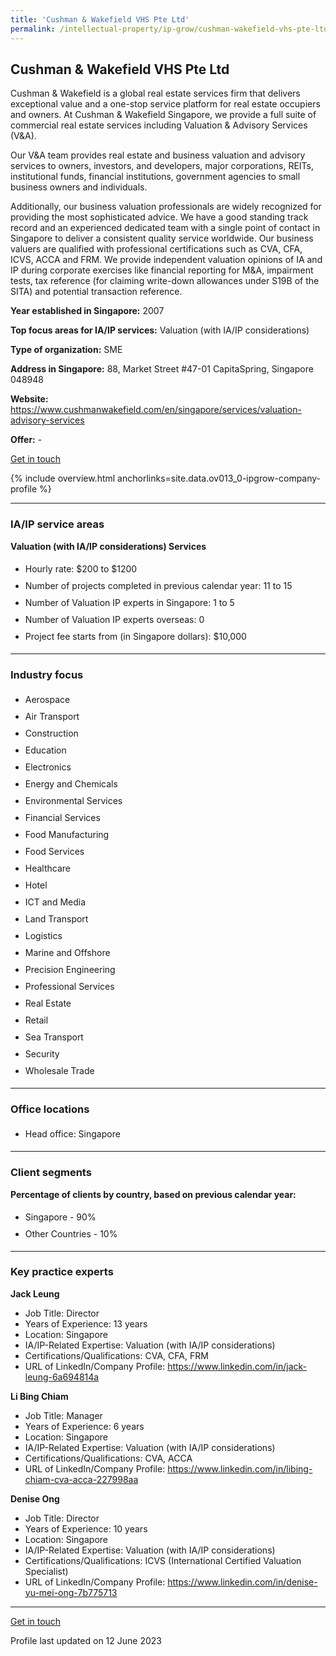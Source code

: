 ```yaml
---
title: 'Cushman & Wakefield VHS Pte Ltd'
permalink: /intellectual-property/ip-grow/cushman-wakefield-vhs-pte-ltd/
---
```


## Cushman & Wakefield VHS Pte Ltd

Cushman & Wakefield is a global real estate services firm that delivers exceptional value and a one-stop service platform for real estate occupiers and owners. At Cushman & Wakefield Singapore, we provide a full suite of commercial real estate services including Valuation & Advisory Services (V&A). 

Our V&A team provides real estate and business valuation and advisory services to owners, investors, and developers, major corporations, REITs, institutional funds, financial institutions, government agencies to small business owners and individuals.   

Additionally, our business valuation professionals are widely recognized for providing the most sophisticated advice. We have a good standing track record and an experienced dedicated team with a single point of contact in Singapore to deliver a consistent quality service worldwide. Our business valuers are qualified with professional certifications such as CVA, CFA, ICVS, ACCA and FRM. We provide independent valuation opinions of IA and IP during corporate exercises like financial reporting for M&A, impairment tests, tax reference (for claiming write-down allowances under S19B of the SITA) and potential transaction reference.

<b>Year established in Singapore:</b> 2007

<b>Top focus areas for IA/IP services:</b> Valuation (with IA/IP considerations)

<b>Type of organization:</b> SME

<b>Address in Singapore:</b> 88, Market Street #47-01 CapitaSpring, Singapore 048948

<b>Website:</b> <a href='https://www.cushmanwakefield.com/en/singapore/services/valuation-advisory-services'>https://www.cushmanwakefield.com/en/singapore/services/valuation-advisory-services</a>

<b>Offer:</b> -

<a class='btn' href='https://form.gov.sg/642242cfb69f640012f5b8c5' target='_blank' rel='noopener'>Get in touch</a>

{% include overview.html anchorlinks=site.data.ov013_0-ipgrow-company-profile %}

---
<a name='ip-related-service-areas'></a>
### IA/IP service areas

**Valuation (with IA/IP considerations) Services**

<ul>
<li style='line-height: 27px; margin: 0px 0px !important'>Hourly rate:  $200 to $1200</li>
<li style='line-height: 27px; margin: 0px 0px !important'>Number of projects completed in previous calendar year: 11 to 15</li>
<li style='line-height: 27px; margin: 0px 0px !important'>Number of Valuation IP experts in Singapore: 1 to 5</li>
<li style='line-height: 27px; margin: 0px 0px !important'>Number of Valuation IP experts overseas: 0</li>
<li style='line-height: 27px; margin: 0px 0px !important'>Project fee starts from (in Singapore dollars):  $10,000</li>
</ul>

---
<a name='industry-focus'></a>
### Industry focus

<ul><li style='line-height: 27px; margin: 0px 0px !important'> Aerospace</li><li style='line-height: 27px; margin: 0px 0px !important'>Air Transport</li><li style='line-height: 27px; margin: 0px 0px !important'>Construction</li><li style='line-height: 27px; margin: 0px 0px !important'>Education</li><li style='line-height: 27px; margin: 0px 0px !important'>Electronics</li><li style='line-height: 27px; margin: 0px 0px !important'>Energy and Chemicals</li><li style='line-height: 27px; margin: 0px 0px !important'>Environmental Services</li><li style='line-height: 27px; margin: 0px 0px !important'>Financial Services</li><li style='line-height: 27px; margin: 0px 0px !important'>Food Manufacturing</li><li style='line-height: 27px; margin: 0px 0px !important'>Food Services</li><li style='line-height: 27px; margin: 0px 0px !important'>Healthcare</li><li style='line-height: 27px; margin: 0px 0px !important'>Hotel</li><li style='line-height: 27px; margin: 0px 0px !important'>ICT and Media</li><li style='line-height: 27px; margin: 0px 0px !important'>Land Transport</li><li style='line-height: 27px; margin: 0px 0px !important'>Logistics</li><li style='line-height: 27px; margin: 0px 0px !important'>Marine and Offshore</li><li style='line-height: 27px; margin: 0px 0px !important'>Precision Engineering</li><li style='line-height: 27px; margin: 0px 0px !important'>Professional Services</li><li style='line-height: 27px; margin: 0px 0px !important'>Real Estate</li><li style='line-height: 27px; margin: 0px 0px !important'>Retail</li><li style='line-height: 27px; margin: 0px 0px !important'>Sea Transport</li><li style='line-height: 27px; margin: 0px 0px !important'>Security</li><li style='line-height: 27px; margin: 0px 0px !important'>Wholesale Trade</li></ul>

---
<a name='office-locations'></a>
### Office locations

<ul><li style='line-height: 27px; margin: 0px 0px !important'> Head office: Singapore</li></ul>

---
<a name='client-segments'></a>
### Client segments

**Percentage of clients by country, based on previous calendar year:**

<ul><li style='line-height: 27px; margin: 0px 0px !important'> Singapore - 90%	</li><li style='line-height: 27px; margin: 0px 0px !important'>Other Countries - 10%</li></ul>

---
<a name='key-practice-experts'></a>
### Key practice experts

**Jack Leung**

- Job Title: Director
- Years of Experience: 13 years
- Location: Singapore
- IA/IP-Related Expertise: Valuation (with IA/IP considerations)
- Certifications/Qualifications: CVA, CFA, FRM  
- URL of LinkedIn/Company Profile: <a href="https://www.linkedin.com/in/jack-leung-6a694814a" target="_blank" rel="noopener">https://www.linkedin.com/in/jack-leung-6a694814a</a>

**Li Bing Chiam**

- Job Title: Manager
- Years of Experience: 6 years
- Location: Singapore
- IA/IP-Related Expertise: Valuation (with IA/IP considerations)
- Certifications/Qualifications: CVA, ACCA
- URL of LinkedIn/Company Profile: <a href="https://www.linkedin.com/in/libing-chiam-cva-acca-227998aa" target="_blank" rel="noopener">https://www.linkedin.com/in/libing-chiam-cva-acca-227998aa</a>

**Denise Ong**

- Job Title: Director
- Years of Experience: 10 years
- Location: Singapore
- IA/IP-Related Expertise: Valuation (with IA/IP considerations)
- Certifications/Qualifications: ICVS (International Certified Valuation Specialist)
- URL of LinkedIn/Company Profile: <a href="https://www.linkedin.com/in/denise-yu-mei-ong-7b775713" target="_blank" rel="noopener">https://www.linkedin.com/in/denise-yu-mei-ong-7b775713</a>

---
<p>
<a class='btn' href='https://form.gov.sg/642242cfb69f640012f5b8c5' target='_blank' rel='noopener'>Get in touch</a>
</p>
Profile last updated on 12 June 2023

